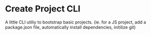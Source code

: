 # Create Project CLI

A little CLI utiliy to bootstrap basic projects. (ie. for a JS project, add a package.json file, automatically install dependencies, initilize git)